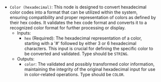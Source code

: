 - `Color (hexadecimal)`: This node is designed to convert hexadecimal color codes into a format that can be utilized within the system, ensuring compatibility and proper representation of colors as defined by their hex codes. It validates the hex code format and converts it to a recognized color format for further processing or display.
    - Inputs:
        - `hex` (Required): The hexadecimal representation of a color, starting with a '#' followed by either 3 or 6 hexadecimal characters. This input is crucial for defining the specific color to be converted and validated. Type should be `STRING`.
    - Outputs:
        - `color`: The validated and possibly transformed color information, maintaining the integrity of the original hexadecimal input for use in color-related operations. Type should be `COLOR`.
